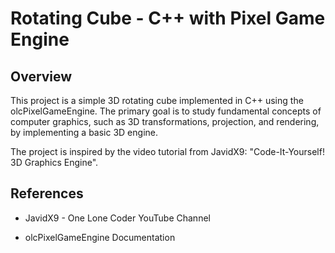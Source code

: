 # Rotating Cube - C++ with Pixel Game Engine

## Overview

This project is a simple 3D rotating cube implemented in C++ using the olcPixelGameEngine. The primary goal is to study fundamental concepts of computer graphics, such as 3D transformations, projection, and rendering, by implementing a basic 3D engine.

The project is inspired by the video tutorial from JavidX9: "Code-It-Yourself! 3D Graphics Engine".

## References

- JavidX9 - One Lone Coder YouTube Channel

- olcPixelGameEngine Documentation
